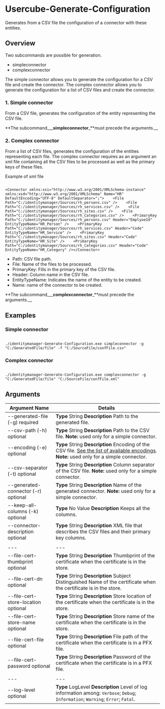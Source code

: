 # Usercube-Generate-Configuration

Generates from a CSV file the configuration of a connector with these entities.

## Overview

Two subcommands are possible for generation.

- simpleconnector
- complexconnector

The simple connector allows you to generate the configuration for a CSV file and create the
connector. The complex connector allows you to generate the configuration for a list of CSV files
and create the connector.

### 1. Simple connector

From a CSV file, generates the configuration of the entity representing the CSV file.

**The subcommand\_\_\_**simpleconnector**\_**must precede the arguments.\_\_

### 2. Complex connector

From a list of CSV files, generates the configuration of the entities representing each file. The
complex connector requires as an argument an xml file containing all the CSV files to be processed
as well as the primary keys of these files.

Example of xml file

```

<Connector xmlns:xsi="http://www.w3.org/2001/XMLSchema-instance" xmlns:xsd="http://www.w3.org/2001/XMLSchema" Name="HR" DefaultEncoding="UTF-8" DefaultSeparator=";">    <File Path="C:/identitymanager/Sources/rh_persons.csv" />    <File Path="C:/identitymanager/Sources/rh_services.csv" />    <File Path="C:/identitymanager/Sources/rh_sites.csv" />    <File Path="C:/identitymanager/Sources/rh_Categories.csv" />    <PrimaryKey Path="C:/identitymanager/Sources/rh_persons.csv" Header="EmplyoeId" EntityTypeName="HR_Person" />    <PrimaryKey Path="C:/identitymanager/Sources/rh_services.csv" Header="Code" EntityTypeName="HR_Service" />    <PrimaryKey Path="C:/identitymanager/Sources/rh_sites.csv" Header="Code" EntityTypeName="HR_Site" />    <PrimaryKey Path="C:/identitymanager/Sources/rh_Categories.csv" Header="Code" EntityTypeName="HR_Category" /></Connector>

```

- Path: CSV file path.
- File: Name of the files to be processed.
- PrimaryKey: Fills in the primary key of the CSV file.
- Header: Column name in the CSV file.
- EntityTypeName: Indicates the name of the entity to be created.
- Name: name of the connector to be created.

**The subcommand\_\_\_**complexconnector**\_**must precede the arguments.\_\_

## Examples

### Simple connector

```

./identitymanager-Generate-Configuration.exe simpleconnector -g "C:/GeneratedFile/file" -f "C:/SourceFile/confFile.csv"

```

### Complex connector

```

./identitymanager-Generate-Configuration.exe complexconnector -g "C:/GeneratedFile/file" "C:/SourceFile/confFile.xml"

```

## Arguments

| Argument Name                       | Details                                                                                                                                                                                                                                             |
| ----------------------------------- | --------------------------------------------------------------------------------------------------------------------------------------------------------------------------------------------------------------------------------------------------- |
| --generated-file (-g) required      | **Type** String **Description** Path to the generated file.                                                                                                                                                                                         |
| --csv-path (-h) optional            | **Type** String **Description** Path to the CSV file. **Note:** used only for a simple connector.                                                                                                                                                   |
| --encoding (-e) optional            | **Type** String **Description** Encoding of the CSV file. [See the list of available encodings](https://learn.microsoft.com/en-us/dotnet/api/system.text.encoding#see-the-list-of-available-encodings). **Note:** used only for a simple connector. |
| --csv-separator (-t) optional       | **Type** String **Description** Column separator of the CSV file. **Note:** used only for a simple connector.                                                                                                                                       |
| --generated-connector (-r) optional | **Type** String **Description** Name of the generated connector. **Note:** used only for a simple connector.                                                                                                                                        |
| --keep-all-columns (-k) optional    | **Type** No Value **Description** Keeps all the columns.                                                                                                                                                                                            |
| --connector-description optional    | **Type** String **Description** XML file that describes the CSV files and their primary key columns.                                                                                                                                                |
|                                     |                                                                                                                                                                                                                                                     |
| ---                                 | ---                                                                                                                                                                                                                                                 |
| --file-cert-thumbprint optional     | **Type** String **Description** Thumbprint of the certificate when the certificate is in the store.                                                                                                                                                 |
| --file-cert-dn optional             | **Type** String **Description** Subject Distinguished Name of the certificate when the certificate is in the store.                                                                                                                                 |
| --file-cert-store-location optional | **Type** String **Description** Store location of the certificate when the certificate is in the store.                                                                                                                                             |
| --file-cert-store-name optional     | **Type** String **Description** Store name of the certificate when the certificate is in the store.                                                                                                                                                 |
| --file-cert-file optional           | **Type** String **Description** File path of the certificate when the certificate is in a PFX file.                                                                                                                                                 |
| --file-cert-password optional       | **Type** String **Description** Password of the certificate when the certificate is in a PFX file.                                                                                                                                                  |
|                                     |                                                                                                                                                                                                                                                     |
| ---                                 | ---                                                                                                                                                                                                                                                 |
| --log-level optional                | **Type** LogLevel **Description** Level of log information among: `Verbose`; `Debug`; `Information`; `Warning`; `Error`; `Fatal`.                                                                                                                   |
